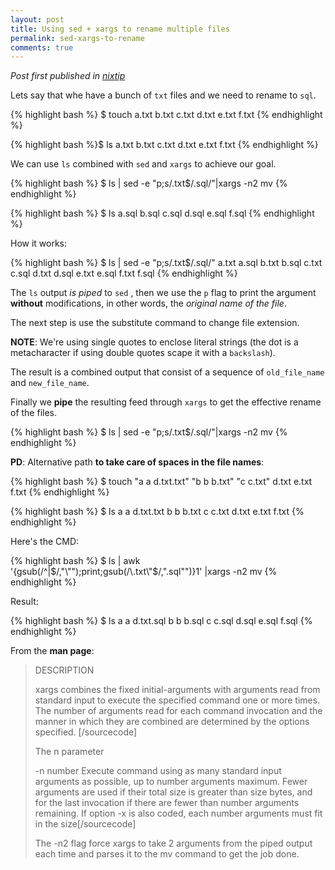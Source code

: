 ```yaml
---
layout: post
title: Using sed + xargs to rename multiple files
permalink: sed-xargs-to-rename
comments: true
---
```


*Post first published in [nixtip](https://nixtip.wordpress.com/2010/10/20/using-xargs-to-rename-multiple-files/)*

Lets say that whe have a bunch of `txt` files and we need to rename to `sql`.

{% highlight bash %}
$ touch a.txt  b.txt  c.txt  d.txt  e.txt  f.txt
{% endhighlight %}

{% highlight bash %}$ ls
a.txt  b.txt  c.txt  d.txt  e.txt  f.txt
{% endhighlight %}

We can use `ls` combined with `sed` and `xargs` to achieve our goal.

{% highlight bash %}
$ ls | sed -e "p;s/\.txt$/\.sql/"|xargs -n2 mv
{% endhighlight %}

{% highlight bash %}
$ ls
a.sql  b.sql  c.sql  d.sql  e.sql  f.sql
{% endhighlight %}

How it works:

{% highlight bash %}
$ ls | sed -e "p;s/\.txt$/\.sql/"
a.txt
a.sql
b.txt
b.sql
c.txt
c.sql
d.txt
d.sql
e.txt
e.sql
f.txt
f.sql
{% endhighlight %}

The `ls` output *is piped* to `sed` , then we use the `p` flag to print the argument **without** modifications, in other words, the *original name of the file*.

The next step is use the substitute command to change file extension.

**NOTE**: We're using single quotes to enclose literal strings (the dot is a metacharacter if using double quotes scape it with a `backslash`).

The result is a combined output that consist of a sequence of `old_file_name` and `new_file_name`.

Finally we **pipe** the resulting feed through `xargs` to get the effective rename of the files.

{% highlight bash %}
$ ls | sed -e "p;s/.txt$/.sql/"|xargs -n2 mv
{% endhighlight %}

**PD**: Alternative path **to take care of spaces in the file names**:

{% highlight bash %}
$ touch "a a d.txt.txt" "b b b.txt" "c c.txt" d.txt e.txt f.txt
{% endhighlight %}

{% highlight bash %}
$ ls
a a d.txt.txt  b b b.txt      c c.txt        d.txt          e.txt          f.txt
{% endhighlight %}

Here's the CMD:

{% highlight bash %}
$ ls | awk '{gsub(/^|$/,"\"");print;gsub(/\.txt\"$/,".sql\"")}1' |xargs -n2 mv
{% endhighlight %}

Result:

{% highlight bash %}
$ ls
a a d.txt.sql  b b b.sql      c c.sql        d.sql          e.sql          f.sql
{% endhighlight %}

From the **man page**:

>DESCRIPTION
>
>xargs combines the fixed initial-arguments with arguments read from
>standard input to execute the specified command one or more times.
>The number of arguments read for each command invocation and the
>manner in which they are combined are determined by the options
>specified. [/sourcecode]
>
>The n parameter
>
>-n number      Execute command using as many standard input
>arguments as possible, up to number arguments
>maximum.  Fewer arguments are used if their total
>size is greater than size bytes, and for the last
>invocation if there are fewer than number
>arguments remaining.  If option -x is also coded,
>each number arguments must fit in the size[/sourcecode]
>
>The -n2 flag force xargs to take 2 arguments from the piped output each time and parses it to the mv command to get the job done.
